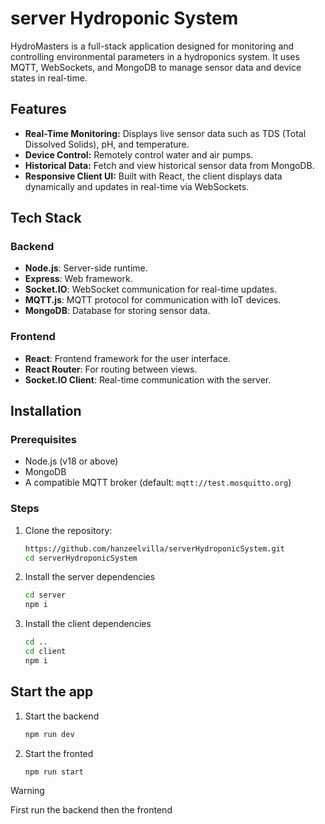 # server Hydroponic System

HydroMasters is a full-stack application designed for monitoring and controlling environmental parameters in a hydroponics system. It uses MQTT, WebSockets, and MongoDB to manage sensor data and device states in real-time.

## Features

- **Real-Time Monitoring:** Displays live sensor data such as TDS (Total Dissolved Solids), pH, and temperature.
- **Device Control:** Remotely control water and air pumps.
- **Historical Data:** Fetch and view historical sensor data from MongoDB.
- **Responsive Client UI:** Built with React, the client displays data dynamically and updates in real-time via WebSockets.

## Tech Stack

### Backend
- **Node.js**: Server-side runtime.
- **Express**: Web framework.
- **Socket.IO**: WebSocket communication for real-time updates.
- **MQTT.js**: MQTT protocol for communication with IoT devices.
- **MongoDB**: Database for storing sensor data.

### Frontend
- **React**: Frontend framework for the user interface.
- **React Router**: For routing between views.
- **Socket.IO Client**: Real-time communication with the server.

## Installation

### Prerequisites
- Node.js (v18 or above)
- MongoDB
- A compatible MQTT broker (default: `mqtt://test.mosquitto.org`)

### Steps
1. Clone the repository:
   ```bash
   https://github.com/hanzeelvilla/serverHydroponicSystem.git
   cd serverHydroponicSystem

2. Install the server dependencies
    ```bash
    cd server
    npm i
    ```

3. Install the client dependencies
    ```bash
    cd ..
    cd client
    npm i
    ```

## Start the app

1. Start the backend
    ```bash
    npm run dev
    ```

2. Start the fronted
    ```bash
    npm run start
    ```

> [!WARNING]
> First run the backend then the frontend

